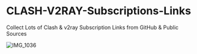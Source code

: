 # CLASH-V2RAY-Subscriptions-Links

Collect Lots of Clash & v2ray Subscription Links from GitHub & Public Sources

![IMG_1036](https://github.com/mermeroo/CLASH-V2RAY-Subscriptions-Links/assets/131429982/03c80bef-0d7c-4740-b173-a7753c839674)


